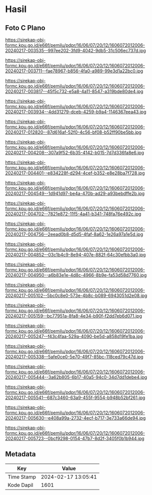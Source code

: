 # Hasil

## Foto C Plano

https://sirekap-obj-formc.kpu.go.id/e66f/pemilu/pdpr/16/06/07/20/12/1606072012006-20240217-003535--997ee202-3fd9-4042-9db5-31c506ec737d.jpg

https://sirekap-obj-formc.kpu.go.id/e66f/pemilu/pdpr/16/06/07/20/12/1606072012006-20240217-003711--fae78967-b856-4fa0-a989-99e3d1a22bc0.jpg

https://sirekap-obj-formc.kpu.go.id/e66f/pemilu/pdpr/16/06/07/20/12/1606072012006-20240217-003817--45f5c732-e5a8-4a11-8547-a319bde80de4.jpg

https://sirekap-obj-formc.kpu.go.id/e66f/pemilu/pdpr/16/06/07/20/12/1606072012006-20240217-003934--4dd31279-dceb-4259-b9a4-1146367eea43.jpg

https://sirekap-obj-formc.kpu.go.id/e66f/pemilu/pdpr/16/06/07/20/12/1606072012006-20240217-012820--87d616af-52f0-4c56-bf08-b52ff90be5bb.jpg

https://sirekap-obj-formc.kpu.go.id/e66f/pemilu/pdpr/16/06/07/20/12/1606072012006-20240217-004208--307a9f52-6b35-4142-b015-7d7d336fa8e6.jpg

https://sirekap-obj-formc.kpu.go.id/e66f/pemilu/pdpr/16/06/07/20/12/1606072012006-20240217-004401--e834228f-d294-4cef-b352-e8e28ba7f728.jpg

https://sirekap-obj-formc.kpu.go.id/e66f/pemilu/pdpr/16/06/07/20/12/1606072012006-20240217-004549--1d941d97-be4a-470b-ad29-a93bebdffe2b.jpg

https://sirekap-obj-formc.kpu.go.id/e66f/pemilu/pdpr/16/06/07/20/12/1606072012006-20240217-004702--7821e872-11f5-4a41-b341-748fa76e492c.jpg

https://sirekap-obj-formc.kpu.go.id/e66f/pemilu/pdpr/16/06/07/20/12/1606072012006-20240217-004756--2eead0b8-d5d5-4faf-8a62-1e26a97a1e5d.jpg

https://sirekap-obj-formc.kpu.go.id/e66f/pemilu/pdpr/16/06/07/20/12/1606072012006-20240217-004852--03c1b4c9-8e94-407e-882f-64c30efbb3a0.jpg

https://sirekap-obj-formc.kpu.go.id/e66f/pemilu/pdpr/16/06/07/20/12/1606072012006-20240217-004950--a6b83e1e-4d8c-4966-8b9e-fa53d58d7760.jpg

https://sirekap-obj-formc.kpu.go.id/e66f/pemilu/pdpr/16/06/07/20/12/1606072012006-20240217-005102--5bc0c8e0-573e-4b8c-b089-6943051d2e08.jpg

https://sirekap-obj-formc.kpu.go.id/e66f/pemilu/pdpr/16/06/07/20/12/1606072012006-20240217-005159--bc77951a-8fa8-4e34-b90f-f2dd7eb6d071.jpg

https://sirekap-obj-formc.kpu.go.id/e66f/pemilu/pdpr/16/06/07/20/12/1606072012006-20240217-005247--f43c4faa-529a-4090-be5d-a858d19fe1ba.jpg

https://sirekap-obj-formc.kpu.go.id/e66f/pemilu/pdpr/16/06/07/20/12/1606072012006-20240217-005338--5afe0ce0-5e70-49f7-85bc-118ced79c47d.jpg

https://sirekap-obj-formc.kpu.go.id/e66f/pemilu/pdpr/16/06/07/20/12/1606072012006-20240217-005444--3a62b805-6b17-40a5-94c0-34d7dd1debe4.jpg

https://sirekap-obj-formc.kpu.go.id/e66f/pemilu/pdpr/16/06/07/20/12/1606072012006-20240217-005541--687c3460-63a9-455f-9554-b948b52bf261.jpg

https://sirekap-obj-formc.kpu.go.id/e66f/pemilu/pdpr/16/06/07/20/12/1606072012006-20240217-005630--e408a99a-2732-4ecf-b717-3e733a66de94.jpg

https://sirekap-obj-formc.kpu.go.id/e66f/pemilu/pdpr/16/06/07/20/12/1606072012006-20240217-005723--0bcf9298-0154-47b7-8d2f-3405f0b1b944.jpg


## Metadata

| Key        | Value               |
| ---------- | ------------------- |
| Time Stamp | 2024-02-17 13:05:41 |
| Kode Dapil | 1601                |



